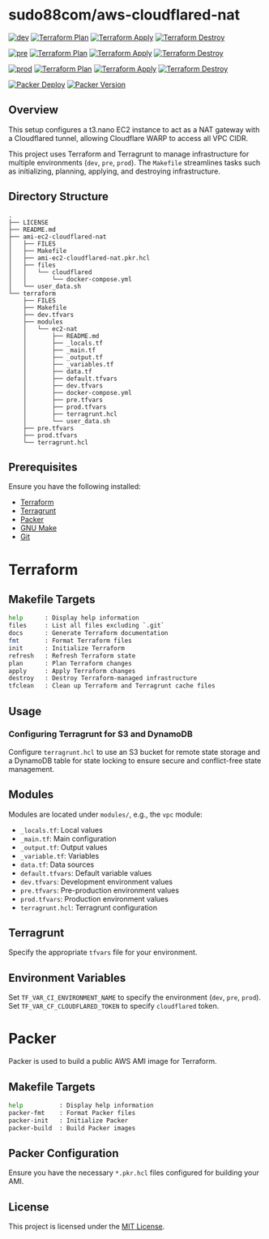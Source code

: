 # sudo88com/aws-cloudflared-nat

[![dev](https://img.shields.io/badge/dev-blue)](https://github.com/sudo88com/aws-cloudflared-nat/tree/dev)
[![Terraform Plan](https://github.com/sudo88com/aws-cloudflared-nat/actions/workflows/terragrunt_plan.yml/badge.svg?branch=dev)](https://github.com/sudo88com/aws-cloudflared-nat/actions/workflows/terragrunt_plan.yml)
[![Terraform Apply](https://github.com/sudo88com/aws-cloudflared-nat/actions/workflows/terragrunt_apply.yml/badge.svg?branch=dev)](https://github.com/sudo88com/aws-cloudflared-nat/actions/workflows/terragrunt_apply.yml)
[![Terraform Destroy](https://github.com/sudo88com/aws-cloudflared-nat/actions/workflows/terragrunt_destroy.yml/badge.svg?branch=dev)](https://github.com/sudo88com/aws-cloudflared-nat/actions/workflows/terragrunt_destroy.yml)

[![pre](https://img.shields.io/badge/pre-blue)](https://github.com/sudo88com/aws-cloudflared-nat/tree/pre)
[![Terraform Plan](https://github.com/sudo88com/aws-cloudflared-nat/actions/workflows/terragrunt_plan.yml/badge.svg?branch=pre)](https://github.com/sudo88com/aws-cloudflared-nat/actions/workflows/terragrunt_plan.yml)
[![Terraform Apply](https://github.com/sudo88com/aws-cloudflared-nat/actions/workflows/terragrunt_apply.yml/badge.svg?branch=pre)](https://github.com/sudo88com/aws-cloudflared-nat/actions/workflows/terragrunt_apply.yml)
[![Terraform Destroy](https://github.com/sudo88com/aws-cloudflared-nat/actions/workflows/terragrunt_destroy.yml/badge.svg?branch=prod)](https://github.com/sudo88com/aws-cloudflared-nat/actions/workflows/terragrunt_destroy.yml)

[![prod](https://img.shields.io/badge/prod-blue)](https://github.com/sudo88com/aws-cloudflared-nat/tree/prod)
[![Terraform Plan](https://github.com/sudo88com/aws-cloudflared-nat/actions/workflows/terragrunt_plan.yml/badge.svg?branch=prod)](https://github.com/sudo88com/aws-cloudflared-nat/actions/workflows/terragrunt_plan.yml)
[![Terraform Apply](https://github.com/sudo88com/aws-cloudflared-nat/actions/workflows/terragrunt_apply.yml/badge.svg?branch=prod)](https://github.com/sudo88com/aws-cloudflared-nat/actions/workflows/terragrunt_apply.yml)
[![Terraform Destroy](https://github.com/sudo88com/aws-cloudflared-nat/actions/workflows/terragrunt_destroy.yml/badge.svg?branch=prod)](https://github.com/sudo88com/aws-cloudflared-nat/actions/workflows/terragrunt_destroy.yml)

[![Packer Deploy](https://github.com/sudo88com/aws-cloudflared-nat/actions/workflows/packer_deploy.yml/badge.svg)](https://github.com/sudo88com/aws-cloudflared-nat/actions/workflows/packer_deploy.yml)
[![Packer Version](https://img.shields.io/github/v/release/sudo88com/aws-cloudflared-nat.svg)](https://github.com/sudo88com/aws-cloudflared-nat/releases)

## Overview
This setup configures a t3.nano EC2 instance to act as a NAT gateway with a Cloudflared tunnel, allowing Cloudflare WARP to access all VPC CIDR.

This project uses Terraform and Terragrunt to manage infrastructure for multiple environments (`dev`, `pre`, `prod`). The `Makefile` streamlines tasks such as initializing, planning, applying, and destroying infrastructure.

## Directory Structure

```
.
├── LICENSE
├── README.md
├── ami-ec2-cloudflared-nat
│   ├── FILES
│   ├── Makefile
│   ├── ami-ec2-cloudflared-nat.pkr.hcl
│   ├── files
│   │   └── cloudflared
│   │       └── docker-compose.yml
│   └── user_data.sh
└── terraform
    ├── FILES
    ├── Makefile
    ├── dev.tfvars
    ├── modules
    │   └── ec2-nat
    │       ├── README.md
    │       ├── _locals.tf
    │       ├── _main.tf
    │       ├── _output.tf
    │       ├── _variables.tf
    │       ├── data.tf
    │       ├── default.tfvars
    │       ├── dev.tfvars
    │       ├── docker-compose.yml
    │       ├── pre.tfvars
    │       ├── prod.tfvars
    │       ├── terragrunt.hcl
    │       └── user_data.sh
    ├── pre.tfvars
    ├── prod.tfvars
    └── terragrunt.hcl
```

## Prerequisites

Ensure you have the following installed:

- [Terraform](https://developer.hashicorp.com/terraform/install)
- [Terragrunt](https://terragrunt.gruntwork.io/)
- [Packer](https://developer.hashicorp.com/packer/install)
- [GNU Make](https://www.gnu.org/software/make/)
- [Git](https://git-scm.com/)

# Terraform

## Makefile Targets

```bash
help      : Display help information
files     : List all files excluding `.git`
docs      : Generate Terraform documentation
fmt       : Format Terraform files
init      : Initialize Terraform
refresh   : Refresh Terraform state
plan      : Plan Terraform changes
apply     : Apply Terraform changes
destroy   : Destroy Terraform-managed infrastructure
tfclean   : Clean up Terraform and Terragrunt cache files
```

## Usage

### Configuring Terragrunt for S3 and DynamoDB

Configure `terragrunt.hcl` to use an S3 bucket for remote state storage and a DynamoDB table for state locking to ensure secure and conflict-free state management.

## Modules

Modules are located under `modules/`, e.g., the `vpc` module:

- `_locals.tf`: Local values
- `_main.tf`: Main configuration
- `_output.tf`: Output values
- `_variable.tf`: Variables
- `data.tf`: Data sources
- `default.tfvars`: Default variable values
- `dev.tfvars`: Development environment values
- `pre.tfvars`: Pre-production environment values
- `prod.tfvars`: Production environment values
- `terragrunt.hcl`: Terragrunt configuration

## Terragrunt

Specify the appropriate `tfvars` file for your environment.

## Environment Variables

Set `TF_VAR_CI_ENVIRONMENT_NAME` to specify the environment (`dev`, `pre`, `prod`).
Set `TF_VAR_CF_CLOUDFLARED_TOKEN` to specify `cloudflared` token.

# Packer

Packer is used to build a public AWS AMI image for Terraform.

## Makefile Targets

```bash
help          : Display help information
packer-fmt    : Format Packer files
packer-init   : Initialize Packer
packer-build  : Build Packer images
```

## Packer Configuration

Ensure you have the necessary `*.pkr.hcl` files configured for building your AMI.

## License

This project is licensed under the [MIT License](./LICENSE).
